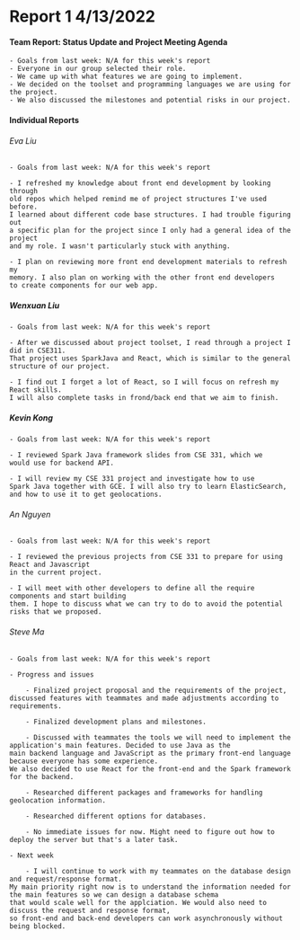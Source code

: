 
# **Report 1 4/13/2022**

#### Team Report: Status Update and Project Meeting Agenda
    - Goals from last week: N/A for this week's report
    - Everyone in our group selected their role. 
    - We came up with what features we are going to implement.
    - We decided on the toolset and programming languages we are using for the project. 
    - We also discussed the milestones and potential risks in our project.

#### Individual Reports

###### Eva Liu
    - Goals from last week: N/A for this week's report

    - I refreshed my knowledge about front end development by looking through
    old repos which helped remind me of project structures I've used before. 
    I learned about different code base structures. I had trouble figuring out 
    a specific plan for the project since I only had a general idea of the project 
    and my role. I wasn't particularly stuck with anything.
    
    - I plan on reviewing more front end development materials to refresh my 
    memory. I also plan on working with the other front end developers 
    to create components for our web app.

##### Wenxuan Liu
    - Goals from last week: N/A for this week's report

    - After we discussed about project toolset, I read through a project I did in CSE311. 
    That project uses SparkJava and React, which is similar to the general structure of our project.
    
    - I find out I forget a lot of React, so I will focus on refresh my React skills.
    I will also complete tasks in frond/back end that we aim to finish.

##### Kevin Kong
    - Goals from last week: N/A for this week's report

    - I reviewed Spark Java framework slides from CSE 331, which we
    would use for backend API.
    
    - I will review my CSE 331 project and investigate how to use
    Spark Java together with GCE. I will also try to learn ElasticSearch,
    and how to use it to get geolocations.

###### An Nguyen
    - Goals from last week: N/A for this week's report
    
    - I reviewed the previous projects from CSE 331 to prepare for using React and Javascript 
    in the current project. 

    - I will meet with other developers to define all the require components and start building 
    them. I hope to discuss what we can try to do to avoid the potential risks that we proposed.

###### Steve Ma
    - Goals from last week: N/A for this week's report
    
    - Progress and issues
    
        - Finalized project proposal and the requirements of the project, discussed features with teammates and made adjustments according to requirements.
    
        - Finalized development plans and milestones.
    
        - Discussed with teammates the tools we will need to implement the application's main features. Decided to use Java as the 
    main backend language and JavaScript as the primary front-end language because everyone has some experience. 
    We also decided to use React for the front-end and the Spark framework for the backend.
    
        - Researched different packages and frameworks for handling geolocation information.
    
        - Researched different options for databases.
        
        - No immediate issues for now. Might need to figure out how to deploy the server but that's a later task.
        
    - Next week
    
        - I will continue to work with my teammates on the database design and request/response format. 
    My main priority right now is to understand the information needed for the main features so we can design a database schema 
    that would scale well for the applciation. We would also need to discuss the request and response format, 
    so front-end and back-end developers can work asynchronously without being blocked.
